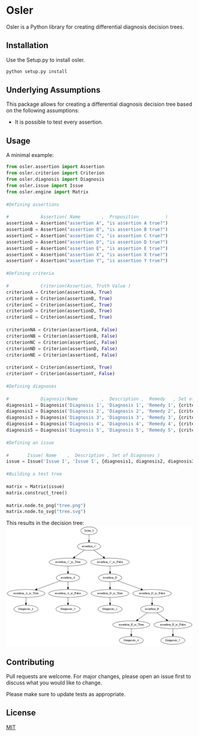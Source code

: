 # Osler

Osler is a Python library for creating differential diagnosis decision trees.

## Installation

Use the Setup.py to install osler.

```bash
python setup.py install
```

## Underlying Assumptions

This package allows for creating a differential diagnosis decision tree based on the following assumptions:
* It is possible to test every assertion.

## Usage

A minimal example:

```python
from osler.assertion import Assertion
from osler.criterion import Criterion
from osler.diagnosis import Diagnosis
from osler.issue import Issue
from osler.engine import Matrix

#Defining assertions

#            Assertion( Name        ,  Proposition          )
assertionA = Assertion("assertion A", "is assertion A true?")
assertionB = Assertion("assertion B", "is assertion B true?")
assertionC = Assertion("assertion C", "is assertion C true?")
assertionD = Assertion("assertion D", "is assertion D true?")
assertionE = Assertion("assertion E", "is assertion E true?")
assertionX = Assertion("assertion X", "is assertion X true?")
assertionY = Assertion("assertion Y", "is assertion Y true?")

#Defining criteria

#            Criterion(Assertion, Truth Value )
criterionA = Criterion(assertionA, True)
criterionB = Criterion(assertionB, True)
criterionC = Criterion(assertionC, True)
criterionD = Criterion(assertionD, True)
criterionE = Criterion(assertionE, True)

criterionNA = Criterion(assertionA, False)
criterionNB = Criterion(assertionB, False)
criterionNC = Criterion(assertionC, False)
criterionND = Criterion(assertionD, False)
criterionNE = Criterion(assertionE, False)

criterionX = Criterion(assertionX, True)
criterionY = Criterion(assertionY, False)

#Defining diagnoses

#            Diagnosis(Name         ,  Description ,  Remedy   , Set of Criteria                                      , Probability )
diagnosis1 = Diagnosis('Diagnosis 1', 'Diagnosis 1', 'Remedy 1', {criterionA, criterionNB, criterionC, criterionX}, 0.25)
diagnosis2 = Diagnosis('Diagnosis 2', 'Diagnosis 2', 'Remedy 2', {criterionNA, criterionNC, criterionD, criterionY, criterionX}, 0.15)
diagnosis3 = Diagnosis('Diagnosis 3', 'Diagnosis 3', 'Remedy 3', {criterionNA, criterionC, criterionX}, 0.5)
diagnosis4 = Diagnosis('Diagnosis 4', 'Diagnosis 4', 'Remedy 4', {criterionNA, criterionNC, criterionND, criterionE, criterionX}, 0.25)
diagnosis5 = Diagnosis('Diagnosis 5', 'Diagnosis 5', 'Remedy 5', {criterionNA, criterionNC, criterionND, criterionNE, criterionX}, 0.025)

#Defining an issue

#       Issue( Name    ,  Description , Set of Diagnoses )
issue = Issue('Issue I', 'Issue I', {diagnosis1, diagnosis2, diagnosis3, diagnosis4, diagnosis5})

#Building a test tree

matrix = Matrix(issue)
matrix.construct_tree()

matrix.node.to_png("tree.png")
matrix.node.to_svg("tree.svg")
```

This results in the decision tree:
![Example decision tree](test/engine_tree_test1.png?raw=true "Decision Tree Example")

## Contributing
Pull requests are welcome. For major changes, please open an issue first to discuss what you would like to change.

Please make sure to update tests as appropriate.

## License
[MIT](LICENSE)
